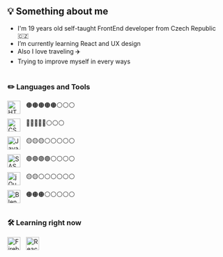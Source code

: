 ## 💡 Something about me 
- I'm 19 years old self-taught FrontEnd developer from Czech Republic 🇨🇿
- I’m currently learning React and UX design 
- Also I love traveling ✈️
- Trying to improve myself in every ways 

#

### ✏️ Languages and Tools 
<div>
    <img align="left" alt="HTML" width="30px" style="padding-right:10px;" src="https://cdn.jsdelivr.net/gh/devicons/devicon/icons/html5/html5-original.svg"> 
    🟠🟠🟠🟠🟠⚪⚪⚪ 
</div> <br />

<div>
    <img align="left" alt="CSS" width="30px" style="padding-right:10px;" src="https://cdn.jsdelivr.net/gh/devicons/devicon/icons/css3/css3-original.svg"> 
    🔵🔵🔵🔵🔵⚪⚪⚪ 
</div> <br />

<div>
    <img align="left" alt="JavaScript" width="30px" style="padding-right:10px;" src="https://cdn.jsdelivr.net/gh/devicons/devicon/icons/javascript/javascript-original.svg"> 
    🟡🟡🟡⚪⚪⚪⚪⚪ 
</div> <br />

<div>
    <img align="left" alt="SASS" width="30px" style="padding-right:10px;" src="https://cdn.jsdelivr.net/gh/devicons/devicon/icons/sass/sass-original.svg"> 
    🟣🟣🟣🟣⚪⚪⚪⚪ 
</div> <br />

<div>
    <img align="left" alt="jQuery" width="30px" style="padding-right:10px;" src="https://cdn.jsdelivr.net/gh/devicons/devicon/icons/jquery/jquery-original.svg"> 
    🟡🟡⚪⚪⚪⚪⚪⚪ 
</div> <br />

<div>
    <img align="left" alt="Blender" width="30px" style="padding-right:10px;" src="https://cdn.jsdelivr.net/gh/devicons/devicon/icons/blender/blender-original.svg"> 
    🟠🟠🟠⚪⚪⚪⚪⚪ 
</div> <br />

### 🛠️ Learning right now 

<img align="left" alt="Firebase" width="30px" style="padding-right:10px;" src="https://cdn.jsdelivr.net/gh/devicons/devicon/icons/firebase/firebase-plain.svg">
<img align="left" alt="React" width="30px" style="padding-right:10px;" src="https://cdn.jsdelivr.net/gh/devicons/devicon/icons/react/react-original.svg">
